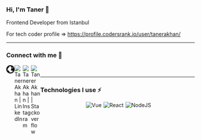 <!--
**tanerakhan/tanerakhan** is a ✨ _special_ ✨ repository because its `README.md` (this file) appears on your GitHub profile.

Here are some ideas to get you started:

- 🔭 I’m currently working on ...
- 🌱 I’m currently learning ...
- 👯 I’m looking to collaborate on ...
- 🤔 I’m looking for help with ...
- 💬 Ask me about ...
- 📫 How to reach me: ...
- 😄 Pronouns: ...
- ⚡ Fun fact: ...
-->

### Hi, I'm Taner 👋

Frontend Developer from Istanbul  

For tech coder profile => https://profile.codersrank.io/user/tanerakhan/

<hr />

### Connect with me 💬

<a href="https://tanerakhan.com" target="_blank"><img align="left" alt="Taner Akhan | Web Site" width="22px" style="max-width:100%" src="https://raw.githubusercontent.com/iconic/open-iconic/master/svg/globe.svg" /></a>
<a href="https://linkedin.com/tanerakhan" target="_blank"><img align="left" alt="Taner Akhan | LinkedIn" width="22px" style="max-width:100%" src="https://cdn.jsdelivr.net/npm/simple-icons@v3/icons/linkedin.svg" /></a>
<a href="https://instagram.com/tanerakhan" target="_blank"><img align="left" alt="Taner Akhan | Instagram" width="22px" style="max-width:100%" src="https://cdn.jsdelivr.net/npm/simple-icons@v3/icons/instagram.svg" /></a>
<a href="https://stackoverflow.com/users/10539587/taner-akhan" target="_blank"><img align="left" alt="Taner Akhan | Stackoverflow" width="25px" style="max-width:100%" src="https://upload.wikimedia.org/wikipedia/commons/e/ef/Stack_Overflow_icon.svg" /></a>

<br />
<hr />

### Technologies I use ⚡

<div style="display: flex; justify-content: center;  ">
<img style="padding-left: 5px" alt="Vue" src="https://img.shields.io/badge/Vue-%E2%81%AD%E2%81%AD%E2%81%AD-purple" /> 
<img style="padding-left: 5px" alt="React" src="https://img.shields.io/badge/React-%E2%81%AD%E2%81%AD%E2%81%AD-blue" /> 
<img style="padding-left: 5px" alt="NodeJS" src="https://img.shields.io/badge/Node.JS-%E2%81%AD%E2%81%AD%E2%81%AD-green" /> 
</div>
